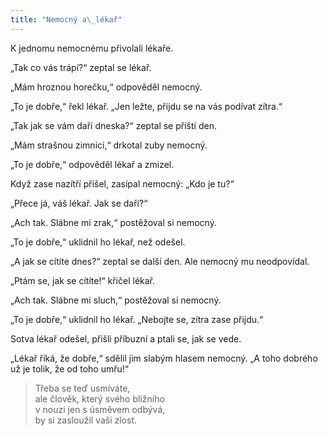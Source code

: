 ```yaml
---
title: "Nemocný a\_lékař"
---
```


  

K jednomu nemocnému přivolali lékaře.

„Tak co vás trápí?“ zeptal se lékař.

„Mám hroznou horečku,“ odpověděl nemocný.

„To je dobře,“ řekl lékař. „Jen ležte, přijdu se na vás podívat zítra.“

„Tak jak se vám daří dneska?“ zeptal se příští den.

„Mám strašnou zimnici,“ drkotal zuby nemocný.

„To je dobře,“ odpověděl lékař a zmizel.

Když zase nazítří přišel, zasípal nemocný: „Kdo je tu?“

„Přece já, váš lékař. Jak se daří?“

„Ach tak. Slábne mi zrak,“ postěžoval si nemocný.

„To je dobře,“ uklidnil ho lékař, než odešel.

„A jak se cítíte dnes?“ zeptal se další den. Ale nemocný mu neodpovídal.

„Ptám se, jak se cítíte!“ křičel lékař.

„Ach tak. Slábne mi sluch,“ postěžoval si nemocný.

„To je dobře,“ uklidnil ho lékař. „Nebojte se, zítra zase přijdu.“

Sotva lékař odešel, přišli příbuzní a ptali se, jak se vede.

„Lékař říká, že dobře,“ sdělil jim slabým hlasem nemocný. „A toho dobrého už je tolik, že od toho umřu!“

> Třeba se teď usmíváte,  
> ale člověk, který svého bližního  
> v nouzi jen s úsměvem odbývá,  
> by si zasloužil vaši zlost.
